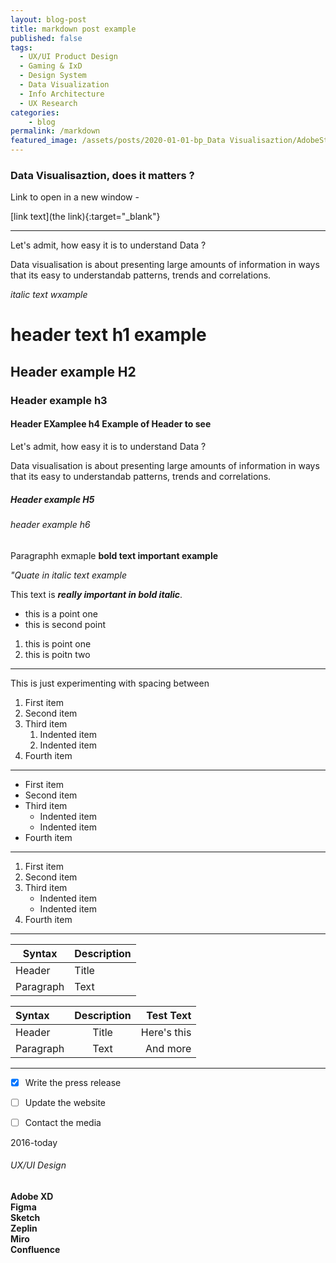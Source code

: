 ```yaml
---
layout: blog-post
title: markdown post example
published: false
tags: 
  - UX/UI Product Design
  - Gaming & IxD
  - Design System
  - Data Visualization
  - Info Architecture
  - UX Research
categories:
    - blog
permalink: /markdown
featured_image: /assets/posts/2020-01-01-bp_Data Visualisaztion/AdobeStock_170802929.jpeg
---
```

### Data Visualisaztion, does it matters ?

Link to open in a new window - 

[link text](the link){:target="_blank"}

--------

Let's admit, how easy it is to understand Data ? 

 Data visualisation is about presenting large amounts of information in ways that its easy to understandab patterns, trends and correlations.



*italic text wxample*
# header text h1 example
## Header example H2 

### Header example h3

#### Header EXamplee h4 Example of Header to see 

Let's admit, how easy it is to understand Data ? 

 Data visualisation is about presenting large amounts of information in ways that its easy to understandab patterns, trends and correlations.

##### Header example H5
###### header example h6

Paragraphh exmaple **bold text important example** 

*"Quate in italic text example*

This text is ***really important in bold italic***.

- this is a point one 
- this is second point
1. this is point one
2. this is poitn two 

_________________

This is just experimenting with spacing between
1. First item
2. Second item
3. Third item
    1. Indented item
    2. Indented item
4. Fourth item
---


- First item
- Second item
- Third item
    - Indented item
    - Indented item
- Fourth item
***



1. First item
2. Second item
3. Third item
    - Indented item
    - Indented item
4. Fourth item

____


| Syntax | Description |
| --- | ----------- |
| Header | Title |
| Paragraph | Text |



| Syntax      | Description | Test Text     |
| :---        |    :----:   |          ---: |
| Header      | Title       | Here's this   |
| Paragraph   | Text        | And more      |

*****

- [x] Write the press release
- [ ] Update the website
- [ ] Contact the media


<div class="col-lg-2 col-md-4 text-center">
                <ion-icon src="/assets/img/about/about_tools_ux.svg"></ion-icon>
                <div>
                    <div class="text-wrapper">
                        <p class="mb-0">2016-today</p>
                        <h6 class="text-light">UX/UI Design</h6>
                        <h4>Adobe XD
                            <br>Figma
                            <br>Sketch
                            <br>Zeplin
                            <br>Miro 
                            <br>Confluence 
                        </h4>
                    </div>
                </div>
            </div>
